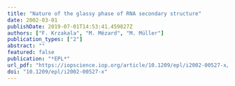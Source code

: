 ```yaml
---
title: "Nature of the glassy phase of RNA secondary structure"
date: 2002-03-01
publishDate: 2019-07-01T14:53:41.459827Z
authors: ["F. Krzakala", "M. Mézard", "M. Müller"]
publication_types: ["2"]
abstract: ""
featured: false
publication: "*EPL*"
url_pdf: "https://iopscience.iop.org/article/10.1209/epl/i2002-00527-x/meta"
doi: "10.1209/epl/i2002-00527-x"
---
```


